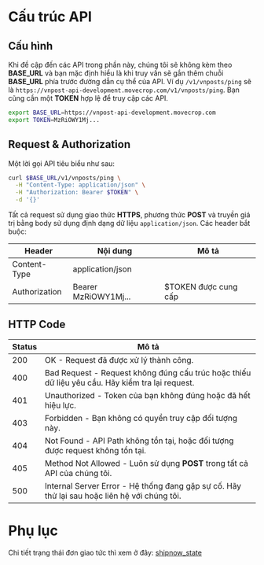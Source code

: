 # Cấu trúc API

## Cấu hình

Khi đề cập đến các API trong phần này, chúng tôi sẽ không kèm theo **BASE_URL**
và bạn mặc định hiểu là khi truy vấn sẽ gắn thêm chuỗi **BASE_URL** phía trước
đường dẫn cụ thể của API. Ví dụ `/v1/vnposts/ping` sẽ là
`https://vnpost-api-development.movecrop.com/v1/vnposts/ping`. Bạn cũng cần một
**TOKEN** hợp lệ để truy cập các API.

```bash
export BASE_URL=https://vnpost-api-development.movecrop.com
export TOKEN=MzRiOWY1Mj...
```

## Request & Authorization

Một lời gọi API tiêu biểu như sau:

```bash
curl $BASE_URL/v1/vnposts/ping \
  -H "Content-Type: application/json" \
  -H "Authorization: Bearer $TOKEN" \
  -d '{}'
```

Tất cả request sử dụng giao thức **HTTPS**, phương thức **POST** và truyền giá
trị bằng body sử dụng định dạng dữ liệu `application/json`. Các header bắt buộc:

| Header | Nội dung | Mô tả |
| --- | --- | --- |
| Content-Type | application/json | |
| Authorization | Bearer MzRiOWY1Mj... | $TOKEN được cung cấp |

## HTTP Code

| Status | Mô tả |
| --- | --- |
| 200 | OK - Request đã được xử lý thành công.
| 400 | Bad Request -  Request không đúng cấu trúc hoặc thiếu dữ liệu yêu cầu. Hãy kiểm tra lại request.
| 401 | Unauthorized - Token của bạn không đúng hoặc đã hết hiệu lực.
| 403 | Forbidden - Bạn không có quyền truy cập đối tượng này. 
| 404 | Not Found - API Path không tồn tại, hoặc đối tượng được request không tồn tại.
| 405 | Method Not Allowed - Luôn sử dụng **POST** trong tất cả API của chúng tôi.
| 500 | Internal Server Error - Hệ thống đang gặp sự cố. Hãy thử lại sau hoặc liên hệ với chúng tôi.

# Phụ lục

Chi tiết trạng thái đơn giao tức thì xem ở đây: 
[shipnow_state](https://api.sandbox.etop.vn/doc/shop/appendix.html#trang-thai-don-giao-tuc-thi)
